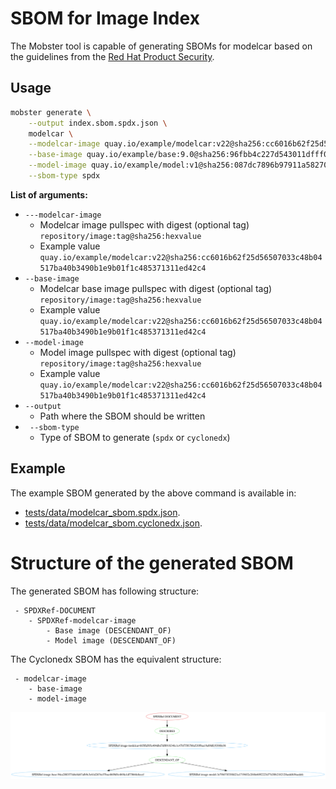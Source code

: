 # SBOM for Image Index

The Mobster tool is capable of generating SBOMs for modelcar based
on the guidelines from the
[Red Hat Product Security](https://github.com/RedHatProductSecurity/security-data-guidelines).

## Usage

```bash
mobster generate \
    --output index.sbom.spdx.json \
    modelcar \
    --modelcar-image quay.io/example/modelcar:v22@sha256:cc6016b62f25d56507033c48b04517ba40b3490b1e9b01f1c485371311ed42c4 \
    --base-image quay.io/example/base:9.0@sha256:96fbb4c227d543011dfff0679a89ce664d1a009654858f2df28be504bc1863c1 \
    --model-image quay.io/example/model:v1@sha256:087dc7896b97911a582702b45ff1d41ffa3e142d0b000b0fbb11058188293cfc \
    --sbom-type spdx
```


**List of arguments:**

- `---modelcar-image`
  - Modelcar image pullspec with digest (optional tag) `repository/image:tag@sha256:hexvalue`
  - Example value `quay.io/example/modelcar:v22@sha256:cc6016b62f25d56507033c48b04517ba40b3490b1e9b01f1c485371311ed42c4`
- `--base-image`
  - Modelcar base image pullspec with digest (optional tag) `repository/image:tag@sha256:hexvalue`
  - Example value `quay.io/example/modelcar:v22@sha256:cc6016b62f25d56507033c48b04517ba40b3490b1e9b01f1c485371311ed42c4`
- `--model-image`
  - Model image pullspec with digest (optional tag) `repository/image:tag@sha256:hexvalue`
  - Example value `quay.io/example/modelcar:v22@sha256:cc6016b62f25d56507033c48b04517ba40b3490b1e9b01f1c485371311ed42c4`
- `--output`
  - Path where the SBOM should be written
- ` --sbom-type`
  - Type of SBOM to generate (`spdx` or `cyclonedx`)


## Example

The example SBOM generated by the above command is available in:
- [tests/data/modelcar_sbom.spdx.json](../../tests/data/modelcar_sbom.spdx.json).
- [tests/data/modelcar_sbom.cyclonedx.json](../../tests/data/modelcar_sbom.cyclonedx.json).

# Structure of the generated SBOM

The generated SBOM has following structure:
```
 - SPDXRef-DOCUMENT
    - SPDXRef-modelcar-image
        - Base image (DESCENDANT_OF)
        - Model image (DESCENDANT_OF)
```

The Cyclonedx SBOM has the equivalent structure:
```
 - modelcar-image
    - base-image
    - model-image
```

![modelcar](../img/modelcar.spdx.svg)
